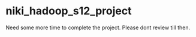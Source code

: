 # niki_hadoop_s12_project

Need some more time to complete the project. Please dont review till then.